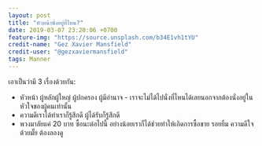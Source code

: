 ```yaml
---
layout: post
title: "หัวหน้านั่งอยู่ที่ไหน?"
date: 2019-03-07 23:20:06 +0700
feature-img: "https://source.unsplash.com/b34E1vh1tYU"
credit-name: "Gez Xavier Mansfield"
credit-user: "@gezxaviermansfield"
tags: Manner
---
```

เอาเป็นว่ามี 3 เรื่องด้วยกัน:

- หัวหน้า ผู้หลักผู้ใหญ่ ผู้ปกครอง ผู้มีอำนาจ - เราจะไม่ได้ไปนั่งที่ไหนได้เลยนอกจากต้องนั่งอยู่ในหัวใจของผู้คนเท่านั้น
- ความดีเราได้ทำเราก็รู้สึกดี ผู้ได้รับก็รู้สึกดี
- พวงมาลัยแค่ 20 บาท ซื้อนะต่อไปนี้ อย่างน้อยเราก็ได้ช่วยทำให้เกิดการซื้อขาย รอยยิ้ม ความดีใจด้วยมั๊ย ต้องลองดู
